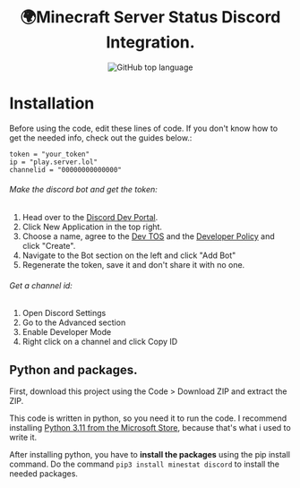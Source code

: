 <h1 align="center">🌍Minecraft Server Status Discord Integration.</h1>
<div align="center">

  <img align="center" alt="GitHub top language" src="https://img.shields.io/github/languages/top/letruxux/mcserver-status-discord-integration">

</div>

# Installation
Before using the code, edit these lines of code. If you don't know how to get the needed info, check out the guides below.:
```
token = "your_token"
ip = "play.server.lol"
channelid = "00000000000000"
```

###### Make the discord bot and get the token:
1. Head over to the [Discord Dev Portal](https://discord.com/developers/applications).
2. Click New Application in the top right.
3. Choose a name, agree to the [Dev TOS](https://discord.com/developers/docs/policies-and-agreements/terms-of-service) and the [Developer Policy](https://discord.com/developers/docs/policies-and-agreements/developer-policy) and click "Create".
4. Navigate to the Bot section on the left and click "Add Bot"
5. Regenerate the token, save it and don't share it with no one.

###### Get a channel id:
1. Open Discord Settings
2. Go to the Advanced section
3. Enable Developer Mode
4. Right click on a channel and click Copy ID

## Python and packages.
First, download this project using the Code > Download ZIP and extract the ZIP.

This code is written in python, so you need it to run the code. I recommend installing [Python 3.11 from the Microsoft Store](https://www.microsoft.com/store/productId/9NRWMJP3717K), because that's what i used to write it.

After installing python, you have to **install the packages** using the pip install command.
Do the command `pip3 install minestat discord` to install the needed packages.
